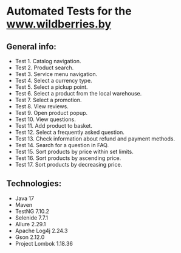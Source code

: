 # Automated Tests for the www.wildberries.by

## General info:

* Test 1. Catalog navigation.
* Test 2. Product search.
* Test 3. Service menu navigation.
* Test 4. Select a currency type.
* Test 5. Select a pickup point.
* Test 6. Select a product from the local warehouse.
* Test 7. Select a promotion.
* Test 8. View reviews.
* Test 9. Open product popup.
* Test 10. View questions.
* Test 11. Add product to basket.
* Test 12. Select a frequently asked question.
* Test 13. Check information about refund and payment methods.
* Test 14. Search for a question in FAQ.
* Test 15. Sort products by price within set limits.
* Test 16. Sort products by ascending price.
* Test 17. Sort products by decreasing price.


## Technologies:

* Java 17
* Maven
* TestNG 7.10.2
* Selenide 7.7.1
* Allure 2.29.1
* Apache Log4j 2.24.3
* Gson 2.12.0
* Project Lombok 1.18.36
